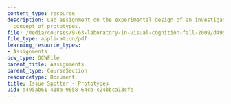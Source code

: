 ```yaml
---
content_type: resource
description: Lab assignment on the experimental design of an investigation of the
  concept of prototypes.
file: /media/courses/9-63-laboratory-in-visual-cognition-fall-2009/d495ab61418a965864cbc24bbca13cfe_MIT9_63F09_assn08.pdf
file_type: application/pdf
learning_resource_types:
- Assignments
ocw_type: OCWFile
parent_title: Assignments
parent_type: CourseSection
resourcetype: Document
title: Issue Spotter - Prototypes
uid: d495ab61-418a-9658-64cb-c24bbca13cfe
---
```

